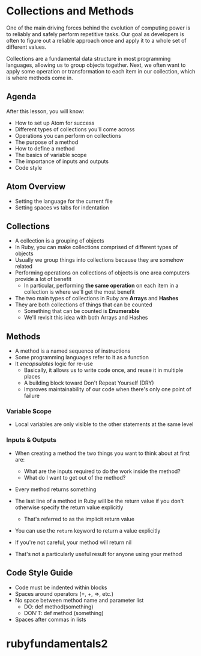 # Collections and Methods

One of the main driving forces behind the evolution of computing power is to reliably and safely perform repetitive tasks. Our goal as developers is often to figure out a reliable approach once and apply it to a whole set of different values.

Collections are a fundamental data structure in most programming languages, allowing us to group objects together. Next, we often want to apply some operation or transformation to each item in our collection, which is where methods come in.

## Agenda
After this lesson, you will know:

  * How to set up Atom for success
  * Different types of collections you'll come across
  * Operations you can perform on collections
  * The purpose of a method
  * How to define a method
  * The basics of variable scope
  * The importance of inputs and outputs
  * Code style

## Atom Overview

- Setting the language for the current file
- Setting spaces vs tabs for indentation

## Collections

- A collection is a grouping of objects
- In Ruby, you can make collections comprised of different types of objects
- Usually we group things into collections because they are somehow related
- Performing operations on collections of objects is one area computers provide a lot of benefit
  - In particular, performing **the same operation** on each item in a collection is where we'll get the most benefit
- The two main types of collections in Ruby are **Arrays** and **Hashes**
- They are both collections of things that can be counted
  - Something that can be counted is **Enumerable**
  - We'll revisit this idea with both Arrays and Hashes

## Methods

- A method is a named sequence of instructions
- Some programming languages refer to it as a function
- It *encapsulates* logic for re-use
  - Basically, it allows us to write code once, and reuse it in multiple places
  - A building block toward Don't Repeat Yourself (DRY)
  - Improves maintainability of our code when there's only one point of failure

### Variable Scope

- Local variables are only visible to the other statements at the same level

### Inputs & Outputs

- When creating a method the two things you want to think about at first are:
  - What are the inputs required to do the work inside the method?
  - What do I want to get out of the method?
- Every method returns something
- The last line of a method in Ruby will be the return value if you don't otherwise specify the return value explicitly
  - That's referred to as the implicit return value
- You can use the `return` keyword to return a value explicitly

- If you're not careful, your method will return nil
- That's not a particularly useful result for anyone using your method


## Code Style Guide

- Code must be indented within blocks
- Spaces around operators (=, +, =>, etc.)
- No space between method name and parameter list
  - DO: def method(something)
  - DON'T: def method (something)
- Spaces after commas in lists
# rubyfundamentals2
